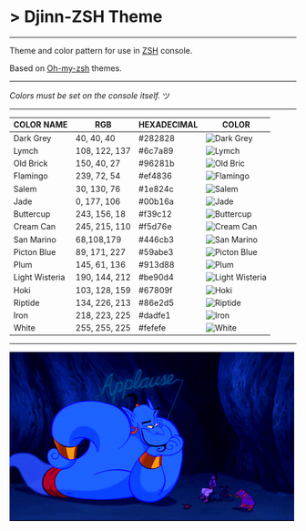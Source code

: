 # > Djinn-ZSH Theme

---

Theme and color pattern for use in [ZSH](https://github.com/zsh-users/zsh) console.

Based on [Oh-my-zsh](https://github.com/robbyrussell/oh-my-zsh) themes.


---
*Colors must be set on the console itself.* ツ

---

| COLOR NAME     | RGB           | HEXADECIMAL | COLOR                                   	             |
|----------------|---------------|-------------|---------------------------------------------------------|
| Dark Grey      | 40, 40, 40    | #282828     | ![Dark Grey](http://placehold.it/20/282828/282828)      |
| Lymch          | 108, 122, 137 | #6c7a89     | ![Lymch](http://placehold.it/20/6C7A89/6C7A89)          |
| Old Brick      | 150, 40, 27   | #96281b     | ![Old Bric](http://placehold.it/20/96281B/96281B)       |
| Flamingo       | 239, 72, 54   | #ef4836     | ![Flamingo](http://placehold.it/20/EF4836/EF4836)       |
| Salem          | 30, 130, 76   | #1e824c     | ![Salem](http://placehold.it/20/1E824C/1E824C)          |
| Jade           | 0, 177, 106   | #00b16a     | ![Jade](http://placehold.it/20/00B16A/00B16A)           |
| Buttercup      | 243, 156, 18  | #f39c12     | ![Buttercup](http://placehold.it/20/F39C12/F39C12)      |
| Cream Can      | 245, 215, 110 | #f5d76e     | ![Cream Can](http://placehold.it/20/F5D76E/F5D76E)      |
| San Marino     | 68,108,179    | #446cb3     | ![San Marino](http://placehold.it/20/446CB3/446CB3)     |
| Picton Blue    | 89, 171, 227  | #59abe3     | ![Picton Blue](http://placehold.it/20/59ABE3/59ABE3)    |
| Plum           | 145, 61, 136  | #913d88     | ![Plum](http://placehold.it/20/913D88/913D88)           |
| Light Wisteria | 190, 144, 212 | #be90d4     | ![Light Wisteria](http://placehold.it/20/BE90D4/BE90D4) |
| Hoki           | 103, 128, 159 | #67809f     | ![Hoki](http://placehold.it/20/67809F/67809F)           |
| Riptide        | 134, 226, 213 | #86e2d5     | ![Riptide](http://placehold.it/20/86E2D5/86E2D5)        |
| Iron           | 218, 223, 225 | #dadfe1     | ![Iron](http://placehold.it/20/DADFE1/DADFE1)           |
| White          | 255, 255, 225 | #fefefe     | ![White](http://placehold.it/20/FDFDFD/FDFDFD)          |

---

![Djinn](https://raw.githubusercontent.com/marcelohmdias/djinn-zsh/master/img/djinn.gif)
